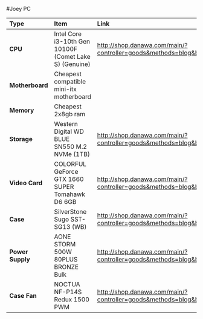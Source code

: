 #Joey PC

Type|Item|Link
:----|:----|:----
**CPU** | Intel Core i3-10th Gen 10100F (Comet Lake S) (Genuine) | http://shop.danawa.com/main/?controller=goods&methods=blog&billingInternalProductSeq=12487424&productRegisterAreaGroupSeq=20&serviceSectionSeq=594
**Motherboard** | Cheapest compatible mini-itx motherboard
**Memory** | Cheapest 2x8gb ram
**Storage** | Western Digital WD BLUE SN550 M.2 NVMe (1TB) | http://shop.danawa.com/main/?controller=goods&methods=blog&billingInternalProductSeq=10120467&productRegisterAreaGroupSeq=20&serviceSectionSeq=604
**Video Card** | COLORFUL GeForce GTX 1660 SUPER Tomahawk D6 6GB| http://shop.danawa.com/main/?controller=goods&methods=blog&billingInternalProductSeq=9790116&productRegisterAreaGroupSeq=20&serviceSectionSeq=597 
**Case** | SilverStone Sugo SST-SG13 (WB)| http://shop.danawa.com/main/?controller=goods&methods=blog&billingInternalProductSeq=3362412&productRegisterAreaGroupSeq=20&serviceSectionSeq=600
**Power Supply** | AONE STORM 500W 80PLUS BRONZE Bulk | http://shop.danawa.com/main/?controller=goods&methods=blog&billingInternalProductSeq=9431340&productRegisterAreaGroupSeq=20&serviceSectionSeq=601#
**Case Fan** | NOCTUA NF-P14S Redux 1500 PWM | http://shop.danawa.com/main/?controller=goods&methods=blog&billingInternalProductSeq=6492804&productRegisterAreaGroupSeq=20&serviceSectionSeq=609 
 